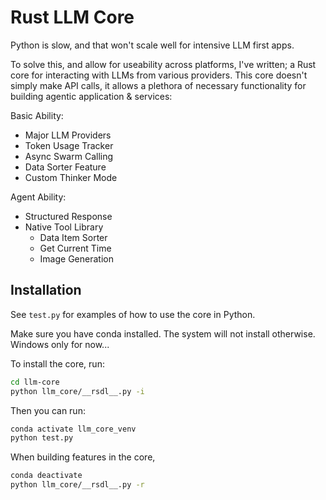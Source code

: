 # Rust LLM Core

Python is slow, and that won't scale well for intensive LLM first apps. 

To solve this, and allow for useability across platforms, I've written; a Rust core for interacting with LLMs from various providers.
This core doesn't simply make API calls, it allows a plethora of necessary functionality for building agentic application & services:

Basic Ability:
- Major LLM Providers
- Token Usage Tracker
- Async Swarm Calling
- Data Sorter Feature
- Custom Thinker Mode

Agent Ability:
- Structured Response
- Native Tool Library
    - Data Item Sorter
    - Get Current Time
    - Image Generation

## Installation

See `test.py` for examples of how to use the core in Python. 

Make sure you have conda installed. The system will not install otherwise. Windows only for now...

To install the core, run:
```bash
cd llm-core
python llm_core/__rsdl__.py -i
```

Then you can run:
```bash
conda activate llm_core_venv
python test.py
```

When building features in the core,
```bash
conda deactivate
python llm_core/__rsdl__.py -r
```